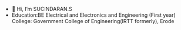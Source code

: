 - 👋 Hi, I’m SUCINDARAN.S
- Education:BE Electrical and Electronics and Engineering (First year) College: Government College of Engineering(IRTT formerly), Erode

<!---
Suci77github/Suci77github is a ✨ special ✨ repository because its `README.md` (this file) appears on your GitHub profile.
You can click the Preview link to take a look at your changes.
--->
